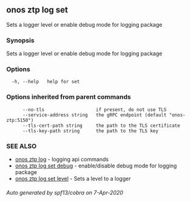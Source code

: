 ## onos ztp log set

Sets a logger level or enable debug mode for logging package

### Synopsis

Sets a logger level or enable debug mode for logging package

### Options

```
  -h, --help   help for set
```

### Options inherited from parent commands

```
      --no-tls                   if present, do not use TLS
      --service-address string   the gRPC endpoint (default "onos-ztp:5150")
      --tls-cert-path string     the path to the TLS certificate
      --tls-key-path string      the path to the TLS key
```

### SEE ALSO

* [onos ztp log](onos_ztp_log.md)	 - logging api commands
* [onos ztp log set debug](onos_ztp_log_set_debug.md)	 - enable/disable debug mode for logging package
* [onos ztp log set level](onos_ztp_log_set_level.md)	 - Sets a level to a logger

###### Auto generated by spf13/cobra on 7-Apr-2020
